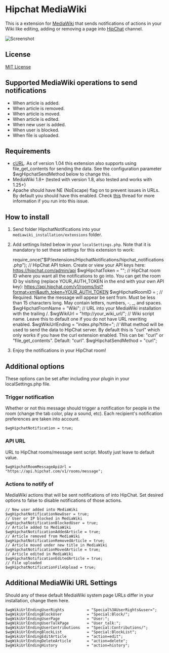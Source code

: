 # Hipchat MediaWiki

This is a extension for [MediaWiki](https://www.mediawiki.org/wiki/MediaWiki) that sends notifications of actions in your Wiki like editing, adding or removing a page into [HipChat](https://www.hipchat.com/) channel.

![Screenshot](http://i.imgur.com/cIINiBm.jpg)

## License

[MIT License](http://en.wikipedia.org/wiki/MIT_License)

## Supported MediaWiki operations to send notifications

* When article is added.
* When article is removed.
* When article is moved.
* When article is edited.
* When new user is added.
* When user is blocked.
* When file is uploaded.

## Requirements

* [cURL](http://curl.haxx.se/). As of version 1.04 this extension also supports using file_get_contents for sending the data. See the configuration parameter $wgHipchatSendMethod below to change this.
* MediaWiki 1.8+ (tested with version 1.8, also tested and works with 1.25+)
* Apache should have NE (NoEscape) flag on to prevent issues in URLs. By default you should have this enabled. Check [this](https://github.com/kulttuuri/hipchat_mediawiki/issues/8) thread for more information if you run into this issue.

## How to install

1) Send folder HipchatNotifications into your `mediawiki_installation/extensions` folder.

2) Add settings listed below in your `localSettings.php`. Note that it is mandatory to set these settings for this extension to work:

	require_once("$IP/extensions/HipchatNotifications/hipchat_notifications.php");
	// HipChat API token. Create or view your API keys here: https://hipchat.com/admin/api
	$wgHipchatToken = "";
	// HipChat room ID where you want all the notifications to go into. You can get the room ID by visiting (replace YOUR_AUTH_TOKEN in the end with your own API key): https://api.hipchat.com/v1/rooms/list?format=xml&auth_token=YOUR_AUTH_TOKEN
	$wgHipchatRoomID = ;
	// Required. Name the message will appear be sent from. Must be less than 15 characters long. May contain letters, numbers, -, _, and spaces.
	$wgHipchatFromName = "Wiki";
	// URL into your MediaWiki installation with the trailing /.
	$wgWikiUrl		= "http://your_wiki_url/";
	// Wiki script name. Leave this to default one if you do not have URL rewriting enabled.
	$wgWikiUrlEnding = "index.php?title=";
	// What method will be used to send the data to HipChat server. By default this is "curl" which only works if you have the curl extension enabled. This can be: "curl" or "file_get_contents". Default: "curl".
	$wgHipchatSendMethod = "curl";

3) Enjoy the notifications in your HipChat room!
	
## Additional options

These options can be set after including your plugin in your localSettings.php file.

### Trigger notification

Whether or not this message should trigger a notification for people in the room (change the tab color, play a sound, etc). Each recipient's notification preferences are taken into account.

	$wgHipchatNotification = true;

### API URL

URL to HipChat rooms/message sent script. Mostly just leave to default value.

	$wgHipchatRoomMessageApiUrl = "https://api.hipchat.com/v1/rooms/message";

### Actions to notify of

MediaWiki actions that will be sent notifications of into HipChat. Set desired options to false to disable notifications of those actions.

	// New user added into MediaWiki
	$wgHipchatNotificationNewUser = true;
	// User or IP blocked in MediaWiki
	$wgHipchatNotificationBlockedUser = true;
	// Article added to MediaWiki
	$wgHipchatNotificationAddedArticle = true;
	// Article removed from MediaWiki
	$wgHipchatNotificationRemovedArticle = true;
	// Article moved under new title in MediaWiki
	$wgHipchatNotificationMovedArticle = true;
	// Article edited in MediaWiki
	$wgHipchatNotificationEditedArticle = true;
	// File uploaded
	$wgHipchatNotificationFileUpload = true;
	
## Additional MediaWiki URL Settings

Should any of these default MediaWiki system page URLs differ in your installation, change them here.

	$wgWikiUrlEndingUserRights          = "Special%3AUserRights&user=";
	$wgWikiUrlEndingBlockUser           = "Special:Block/";
	$wgWikiUrlEndingUserPage            = "User:";
	$wgWikiUrlEndingUserTalkPage        = "User_talk:";
	$wgWikiUrlEndingUserContributions   = "Special:Contributions/";
	$wgWikiUrlEndingBlockList           = "Special:BlockList";
	$wgWikiUrlEndingEditArticle         = "action=edit";
	$wgWikiUrlEndingDeleteArticle       = "action=delete";
	$wgWikiUrlEndingHistory             = "action=history";
